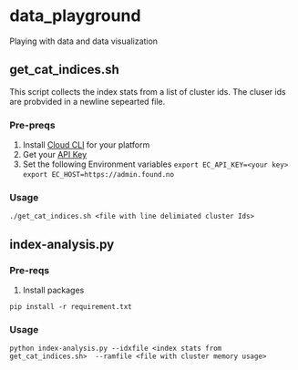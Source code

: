 # data_playground
Playing with data and data visualization

## get_cat_indices.sh
This script collects the index stats from a list of cluster ids. The cluser ids are probvided in a newline sepearted file.


### Pre-preqs

1. Install [Cloud CLI](https://github.com/elastic/cloud-cli) for your platform
1. Get your [API Key](https://admin.found.no/keys)
1. Set the following Environment variables
   `export EC_API_KEY=<your key>`
   `export EC_HOST=https://admin.found.no`

### Usage
```
./get_cat_indices.sh <file with line delimiated cluster Ids>
```
## index-analysis.py

### Pre-reqs

1. Install packages
```
pip install -r requirement.txt
```


### Usage
```
python index-analysis.py --idxfile <index stats from get_cat_indices.sh>  --ramfile <file with cluster memory usage>
```
